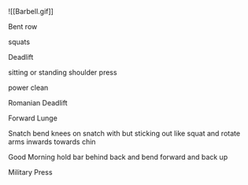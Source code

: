 ![[Barbell.gif]]

Bent row  

squats  

Deadlift  

sitting or standing shoulder press  

power clean  

Romanian Deadlift  

Forward Lunge  

Snatch bend knees on snatch with but sticking out like squat and rotate arms inwards towards chin  

Good Morning hold bar behind back and bend forward and back up  

Military Press